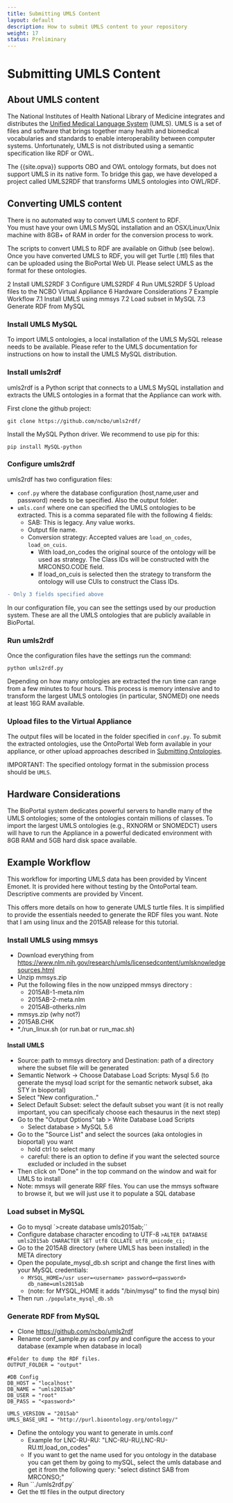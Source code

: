 ```yaml
---
title: Submitting UMLS Content
layout: default
description: How to submit UMLS content to your repository
weight: 17
status: Preliminary
---
```


# Submitting UMLS Content

## About UMLS content

The National Institutes of Health National Library of Medicine 
integrates and distributes the <a href="https://www.nlm.nih.gov/research/umls/index.html">Unified Medical Language System</a> (UMLS). 
UMLS is a set of files and software that brings together many health and biomedical vocabularies and standards to enable interoperability between computer systems. 
Unfortunately, UMLS is not distributed using a semantic specification like RDF or OWL.

The {{site.opva}} supports OBO and OWL ontology formats, 
but does not support UMLS in its native form. 
To bridge this gap, we have developed a project called UMLS2RDF that transforms UMLS ontologies into OWL/RDF.

## Converting UMLS content

There is no automated way to convert UMLS content to RDF.  
You must have your own UMLS MySQL installation 
and an OSX/Linux/Unix machine with 8GB+ of RAM 
in order for the conversion process to work. 

The scripts to convert UMLS to RDF are available on Github (see below).
Once you have converted UMLS to RDF, you will get Turtle (.ttl) files 
that can be uploaded using the BioPortal Web UI. 
Please select UMLS as the format for these ontologies.

2 Install UMLS2RDF
3 Configure UMLS2RDF
4 Run UMLS2RDF
5 Upload files to the NCBO Virtual Appliance
6 Hardware Considerations
7 Example Workflow
7.1 Install UMLS using mmsys
7.2 Load subset in MySQL
7.3 Generate RDF from MySQL


### Install UMLS MySQL

To import UMLS ontologies, a local installation of the UMLS MySQL release needs to be available. Please refer to the UMLS documentation for instructions on how to install the UMLS MySQL distribution.

### Install umls2rdf

umls2rdf is a Python script that connects to a UMLS MySQL installation and extracts the UMLS ontologies in a format that the Appliance can work with.

First clone the github project:

```
git clone https://github.com/ncbo/umls2rdf/
```

Install the MySQL Python driver. We recommend to use pip for this:

```
pip install MySQL-python
```

### Configure umls2rdf

umls2rdf has two configuration files:

* `conf.py` where the database configuration (host,name,user and password) needs to be specified. Also the output folder.
* `umls.conf` where one can specified the UMLS ontologies to be extracted. This is a comma separated file with the following 4 fields:
  * SAB: This is legacy. Any value works.
  * Output file name.
  * Conversion strategy: Accepted values are `load_on_codes`, `load_on_cuis`.
    * With load_on_codes the original source of the ontology will be used as strategy. The Class IDs will be constructed with the MRCONSO.CODE field. 
    * If load_on_cuis is selected then the strategy to transform the ontology will use CUIs to construct the Class IDs.
    
```diff
- Only 3 fields specified above
```

In our configuration file, you can see the settings used by our production system. These are all the UMLS ontologies that are publicly available in BioPortal.

### Run umls2rdf

Once the configuration files have the settings run the command:

```
python umls2rdf.py
```

Depending on how many ontologies are extracted the run time can range from a few minutes to four hours. This process is memory intensive and to transform the largest UMLS ontologies (in particular, SNOMED) one needs at least 16G RAM available.

### Upload files to the Virtual Appliance

The output files will be located in the folder specified in `conf.py`. 
To submit the extracted ontologies, 
use the OntoPortal Web form available in your appliance, 
or other upload approaches described in <a href="../submitting_ontologies">Submitting Ontologies</a>. 

IMPORTANT: The specified ontology format in the submission process should be `UMLS`.

## Hardware Considerations

The BioPortal system dedicates powerful servers to handle many of the UMLS ontologies; some of the ontologies contain millions of classes. 
To import the largest UMLS ontologies (e.g., RXNORM or SNOMEDCT) users will have to run the Appliance in a powerful dedicated environment 
with 8GB RAM and 5GB hard disk space available.

## Example Workflow

This workflow for importing UMLS data has been provided by Vincent Emonet. 
It is provided here without testing by the OntoPortal team. 
Descriptive comments are provided by Vincent.

This offers more details on how to generate UMLS turtle files. 
It is simplified to provide the essentials needed to generate the RDF files you want. 
Note that I am using linux and the 2015AB release for this tutorial.

### Install UMLS using mmsys

* Download everything from https://www.nlm.nih.gov/research/umls/licensedcontent/umlsknowledgesources.html
* Unzip mmsys.zip
* Put the following files in the now unzipped mmsys directory :
  * 2015AB-1-meta.nlm
  * 2015AB-2-meta.nlm
  * 2015AB-otherks.nlm
* mmsys.zip (why not?)
* 2015AB.CHK
* *./run_linux.sh (or run.bat or run_mac.sh)

#### Install UMLS

* Source: path to mmsys directory and Destination: path of a directory where the subset file will be generated
* Semantic Network -> Choose Database Load Scripts: Mysql 5.6 (to generate the mysql load script for the semantic network subset, aka STY in bioportal)
* Select "New configuration.."
* Select Default Subset: select the default subset you want (it is not really important, 
you can specificaly choose each thesaurus in the next step)
* Go to the "Output Options" tab > Write Database Load Scripts
  * Select database > MySQL 5.6
* Go to the "Source List" and select the sources (aka ontologies in bioportal) you want
  * hold ctrl to select many
  * careful: there is an option to define if you want the selected source excluded or included in the subset
* Then click on "Done" in the top command on the window and wait for UMLS to install
* Note: mmsys will generate RRF files. You can use the mmsys software to browse it, 
but we will just use it to populate a SQL database

### Load subset in MySQL

* Go to mysql
  `>create database umls2015ab;``
* Configure database character encoding to UTF-8
  `>ALTER DATABASE umls2015ab CHARACTER SET utf8 COLLATE utf8_unicode_ci;`
* Go to the 2015AB directory (where UMLS has been installed) in the META directory
* Open the populate_mysql_db.sh script and change the first lines with your MySQL credentials:
  * `MYSQL_HOME=/usr user=<username> password=<password> db_name=umls2015ab`
  * (note: for MYSQL_HOME it adds "/bin/mysql" to find the mysql bin)
* Then run `./populate_mysql_db.sh`

### Generate RDF from MySQL

* Clone https://github.com/ncbo/umls2rdf
* Rename conf_sample.py as conf.py and configure the access to your database (example when database in local)

```
#Folder to dump the RDF files.
OUTPUT_FOLDER = "output"

#DB Config
DB_HOST = "localhost"
DB_NAME = "umls2015ab"
DB_USER = "root"
DB_PASS = "<password>"

UMLS_VERSION = "2015ab"
UMLS_BASE_URI = "http://purl.bioontology.org/ontology/"
```

* Define the ontology you want to generate in umls.conf
  * Example for LNC-RU-RU: "LNC-RU-RU,LNC-RU-RU.ttl,load_on_codes"
  * If you want to get the name used for you ontology in the database you can get them by going to mySQL, select the umls database and get it from the following query: "select distinct SAB from MRCONSO;"
* Run ``./umls2rdf.py`
* Get the ttl files in the output directory